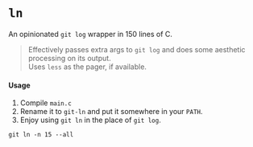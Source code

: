# `ln`

An opinionated `git log` wrapper in 150 lines of C.

> Effectively passes extra args to `git log` and does some aesthetic processing
> on its output.  
> Uses `less` as the pager, if available.

#### Usage

1. Compile `main.c`
2. Rename it to `git-ln` and put it somewhere in your `PATH`.
3. Enjoy using `git ln` in the place of `git log`.

```
git ln -n 15 --all
```
